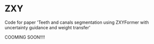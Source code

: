 # ZXY
Code for paper 'Teeth and canals segmentation using ZXYFormer with uncertainty guidance and weight transfer'

COOMING SOON!!!!
